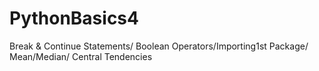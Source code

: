 # PythonBasics4
 Break & Continue Statements/ Boolean Operators/Importing1st Package/ Mean/Median/ Central Tendencies

